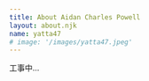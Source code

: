 ```yaml
---
title: About Aidan Charles Powell
layout: about.njk
name: yatta47
# image: '/images/yatta47.jpeg'
---
```


工事中...
